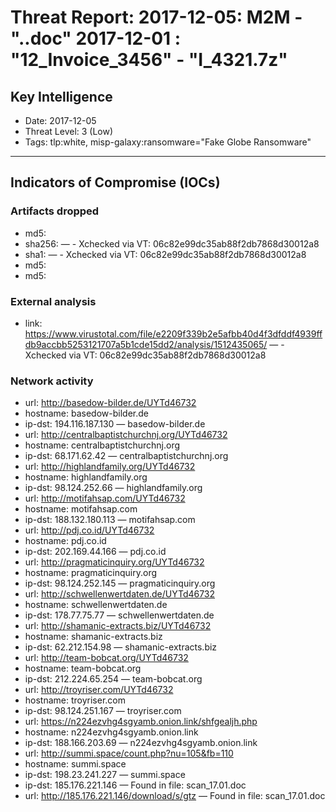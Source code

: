 # Threat Report: 2017-12-05: M2M - "..doc" 2017-12-01 : "12_Invoice_3456" - "I_4321.7z"


## Key Intelligence
* Date: 2017-12-05
* Threat Level: 3 (Low)
* Tags: tlp:white, misp-galaxy:ransomware="Fake Globe Ransomware"

---

## Indicators of Compromise (IOCs)
### Artifacts dropped
* md5: <md5>
* sha256: <sha256> — - Xchecked via VT: 06c82e99dc35ab88f2db7868d30012a8
* sha1: <sha1> — - Xchecked via VT: 06c82e99dc35ab88f2db7868d30012a8
* md5: <md5>
* md5: <md5>

### External analysis
* link: https://www.virustotal.com/file/e2209f339b2e5afbb40d4f3dfddf4939ffdb9accbb5253121707a5b1cde15dd2/analysis/1512435065/ — - Xchecked via VT: 06c82e99dc35ab88f2db7868d30012a8

### Network activity
* url: http://basedow-bilder.de/UYTd46732
* hostname: basedow-bilder.de
* ip-dst: 194.116.187.130 — basedow-bilder.de
* url: http://centralbaptistchurchnj.org/UYTd46732
* hostname: centralbaptistchurchnj.org
* ip-dst: 68.171.62.42 — centralbaptistchurchnj.org
* url: http://highlandfamily.org/UYTd46732
* hostname: highlandfamily.org
* ip-dst: 98.124.252.66 — highlandfamily.org
* url: http://motifahsap.com/UYTd46732
* hostname: motifahsap.com
* ip-dst: 188.132.180.113 — motifahsap.com
* url: http://pdj.co.id/UYTd46732
* hostname: pdj.co.id
* ip-dst: 202.169.44.166 — pdj.co.id
* url: http://pragmaticinquiry.org/UYTd46732
* hostname: pragmaticinquiry.org
* ip-dst: 98.124.252.145 — pragmaticinquiry.org
* url: http://schwellenwertdaten.de/UYTd46732
* hostname: schwellenwertdaten.de
* ip-dst: 178.77.75.77 — schwellenwertdaten.de
* url: http://shamanic-extracts.biz/UYTd46732
* hostname: shamanic-extracts.biz
* ip-dst: 62.212.154.98 — shamanic-extracts.biz
* url: http://team-bobcat.org/UYTd46732
* hostname: team-bobcat.org
* ip-dst: 212.224.65.254 — team-bobcat.org
* url: http://troyriser.com/UYTd46732
* hostname: troyriser.com
* ip-dst: 98.124.251.167 — troyriser.com
* url: https://n224ezvhg4sgyamb.onion.link/shfgealjh.php
* hostname: n224ezvhg4sgyamb.onion.link
* ip-dst: 188.166.203.69 — n224ezvhg4sgyamb.onion.link
* url: http://summi.space/count.php?nu=105&fb=110
* hostname: summi.space
* ip-dst: 198.23.241.227 — summi.space
* ip-dst: 185.176.221.146 — Found in file: scan_17.01.doc
* url: http://185.176.221.146/download/s/gtz — Found in file: scan_17.01.doc
